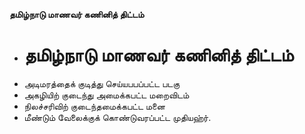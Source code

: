 **தமிழ்நாடு மாணவர் கணினித் திட்டம்**
- # தமிழ்நாடு மாணவர் கணினித் திட்டம்
- அடிமரத்தைக் குடித்து செய்யபபப்பட்ட படகு
- அகழியிற் குடைந்து அமைக்கபட்ட மறைவிடம்
- நிலச்சரிவிற் குடைந்தமைக்கபட்ட மனை
- மீண்டும்  வேலைக்குக் கொண்டுவரப்பட்ட முதியஹ்ர்.

